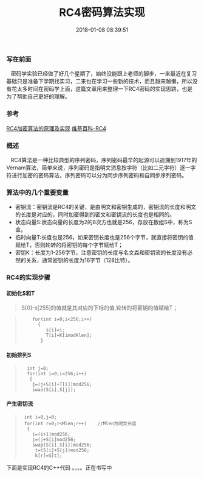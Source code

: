 ﻿---
title: RC4密码算法实现
copyright: false
date: 2018-01-08 08:39:51
tags: [密码学,序列密码,RC4]
categories: [密码学,序列密码]

---
### 写在前面
&nbsp;&nbsp;&nbsp;密码学实验已经做了好几个星期了，始终没能跟上老师的脚步，一来最近在复习基础只是准备下学期找实习，二来也在学习一些新的技术，而且越来越懒，所以没有花太多时间在密码学上面，这篇文章用来整理一下RC4密码的实现思路，也是为了帮助自己更好的理解。
### 参考
[RC4加密算法的原理及实现][1]
[维基百科-RC4][2]


  [1]: http://blog.csdn.net/lc_910927/article/details/37599161
  [2]: https://zh.wikipedia.org/wiki/RC4
  
### 概述
&nbsp;&nbsp;&nbsp;RC4算法是一种比较典型的序列密码，序列密码最早的起源可以追溯到1917年的Vernam算法，简单来说，序列密码是指明文消息按字符（比如二元字符）逐一字符进行加密的密码算法，序列密码可以分为同步序列密码和自同步序列密码。
### 算法中的几个重要变量

 - 密钥流：密钥流是RC4的关键，是由明文和密钥生成的，密钥流的长度和明文的长度是对应的，同时加密得到的密文和密钥流的长度也是相同的。
 -  状态向量S:状态向量的长度为2的8次方也就是256，存放在数组S中，称为S盒。
 -  临时向量T:长度也是256，如果密钥长度也是256个字节，就直接将密钥的值赋给T，否则轮转的将密钥的每个字节赋给T；
 -  密钥K：长度为1-256字节，注意密钥的长度与名文森和密钥流的长度没有必然的关系，通常密钥的长度为16字节（128比特）。
### RC4的实现步骤
#### 初始化S和T

>S[0]-s[255]的值就是其对应的下标的值,轮转的将密钥的值赋给T；

>         for(int i=0;i<256;i++)
>           {
>              s[i]=i;
>              T[i]=K[imodKlen];
>            }

#### 初始排列S
>       int j=0;
>       for(int i=0;i<256;i++)
>        {
>         j=(j+S[i]+T[i])mod256;
>         swao(S[i],S[j]);

#### 产生密钥流
>      int i=0,j=0;
>      for(int r=0;r<Mlen;r++)    //Mlen为明文长度
>       {
>         i=(i+1)mod256;
>         j=(j+S[i]mod256;
>         swap(S[i],S[i])mod256;
>          t=(S[i]+S[j])mod256;
>          k[r]=S[t];

下面是实现RC4的C++代码
。。。。正在书写中


